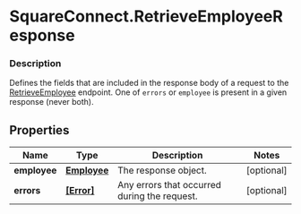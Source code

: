 # SquareConnect.RetrieveEmployeeResponse

### Description

Defines the fields that are included in the response body of a request to the [RetrieveEmployee](#endpoint-retrieveemployee) endpoint.  One of `errors` or `employee` is present in a given response (never both).

## Properties
Name | Type | Description | Notes
------------ | ------------- | ------------- | -------------
**employee** | [**Employee**](Employee.md) | The response object. | [optional] 
**errors** | [**[Error]**](Error.md) | Any errors that occurred during the request. | [optional] 


